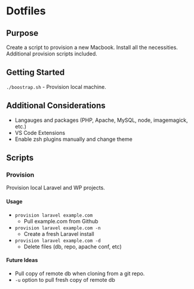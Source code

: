 # Dotfiles

## Purpose

Create a script to provision a new Macbook. Install all the necessities. Additional provision scripts included.

## Getting Started

`./boostrap.sh` - Provision local machine.

## Additional Considerations

- Langauges and packages (PHP, Apache, MySQL, node, imagemagick, etc.)
- VS Code Extensions
- Enable zsh plugins manually and change theme

## Scripts

### Provision

Provision local Laravel and WP projects.

#### Usage

- `provision laravel example.com`
  - Pull example.com from Github
- `provision laravel example.com -n`
  - Create a fresh Laravel install
- `provision laravel example.com -d`
  - Delete files (db, repo, apache conf, etc)

#### Future Ideas

- Pull copy of remote db when cloning from a git repo.
- `-u` option to pull fresh copy of remote db
